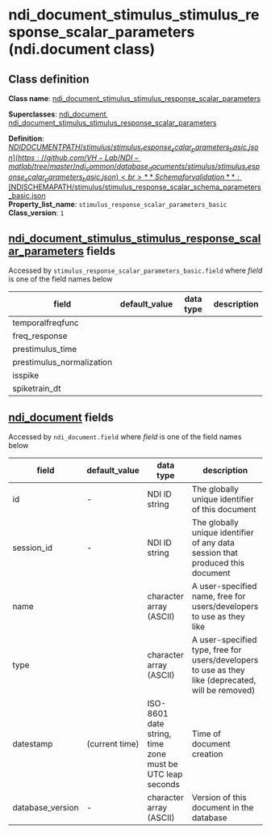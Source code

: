 # ndi_document_stimulus_stimulus_response_scalar_parameters (ndi.document class)

## Class definition

**Class name**: [ndi_document_stimulus_stimulus_response_scalar_parameters](ndi_document_stimulus_stimulus_response_scalar_parameters.md)

**Superclasses**: [ndi_document](../ndi_document.md), [ndi_document_stimulus_stimulus_response_scalar_parameters](../stimulus/ndi_document_stimulus_stimulus_response_scalar_parameters.md)

**Definition**: [$NDIDOCUMENTPATH/stimulus/stimulus_response_scalar_parameters_basic.json](https://github.com/VH-Lab/NDI-matlab/tree/master/ndi_common/database_documents/stimulus/stimulus_response_scalar_parameters_basic.json)<br>
**Schema for validation**: [$NDISCHEMAPATH/stimulus/stimulus_response_scalar_schema_parameters_basic.json](https://github.com/VH-Lab/NDI-matlab/tree/master/ndi_common/schema_documents/stimulus/stimulus_response_scalar_schema_parameters_basic.json)<br>
**Property_list_name**: `stimulus_response_scalar_parameters_basic`<br>
**Class_version**: `1`<br>


## [ndi_document_stimulus_stimulus_response_scalar_parameters](ndi_document_stimulus_stimulus_response_scalar_parameters.md) fields

Accessed by `stimulus_response_scalar_parameters_basic.field` where *field* is one of the field names below

| field | default_value | data type | description |
| --- | --- | --- | --- |
| temporalfreqfunc |  |  |  |
| freq_response |  |  |  |
| prestimulus_time |  |  |  |
| prestimulus_normalization |  |  |  |
| isspike |  |  |  |
| spiketrain_dt |  |  |  |


## [ndi_document](../ndi_document.md) fields

Accessed by `ndi_document.field` where *field* is one of the field names below

| field | default_value | data type | description |
| --- | --- | --- | --- |
| id | - | NDI ID string | The globally unique identifier of this document |
| session_id | - | NDI ID string | The globally unique identifier of any data session that produced this document |
| name |  | character array (ASCII) | A user-specified name, free for users/developers to use as they like |
| type |  | character array (ASCII) | A user-specified type, free for users/developers to use as they like (deprecated, will be removed) |
| datestamp | (current time) | ISO-8601 date string, time zone must be UTC leap seconds | Time of document creation |
| database_version | - | character array (ASCII) | Version of this document in the database |


